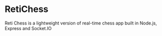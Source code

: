 RetiChess
=========

Reti Chess is a lightweight version of real-time chess app built in Node.js, Express and Socket.IO
